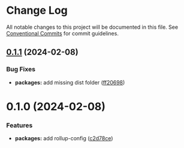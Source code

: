 # Change Log

All notable changes to this project will be documented in this file.
See [Conventional Commits](https://conventionalcommits.org) for commit guidelines.

## [0.1.1](https://github.com/exile-watch/nucleus/compare/@exile-watch/rollup-config@0.1.0...@exile-watch/rollup-config@0.1.1) (2024-02-08)


### Bug Fixes

* **packages:** add missing dist folder ([ff20698](https://github.com/exile-watch/nucleus/commit/ff206984b18a24c271eeb5fd2bb476c538c3ea58))





# 0.1.0 (2024-02-08)


### Features

* **packages:** add rollup-config ([c2d78ce](https://github.com/exile-watch/nucleus/commit/c2d78ce74710cfa28ed15a2d1800ffa1c8f07a37))
